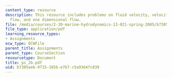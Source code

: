 ```yaml
---
content_type: resource
description: This resource includes problems on fluid velocity, velocity field, incompressable
  flow, and one dimensional flow.
file: /media/courses/2-20-marine-hydrodynamics-13-021-spring-2005/b7305aeb9715165be7b7c5a9364fc839_ps_2b.pdf
file_type: application/pdf
learning_resource_types:
- Assignments
ocw_type: OCWFile
parent_title: Assignments
parent_type: CourseSection
resourcetype: Document
title: ps_2b.pdf
uid: b7305aeb-9715-165b-e7b7-c5a9364fc839
---
```

